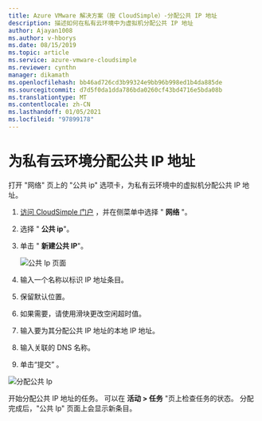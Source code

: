 ```yaml
---
title: Azure VMware 解决方案（按 CloudSimple）-分配公共 IP 地址
description: 描述如何在私有云环境中为虚拟机分配公共 IP 地址
author: Ajayan1008
ms.author: v-hborys
ms.date: 08/15/2019
ms.topic: article
ms.service: azure-vmware-cloudsimple
ms.reviewer: cynthn
manager: dikamath
ms.openlocfilehash: bb46ad726cd3b99324e9bb96b998ed1b4da885de
ms.sourcegitcommit: d7d5f0da1dda786bda0260cf43bd4716e5bda08b
ms.translationtype: MT
ms.contentlocale: zh-CN
ms.lasthandoff: 01/05/2021
ms.locfileid: "97899178"
---
```

# <a name="allocate-public-ip-addresses-for-private-cloud-environment"></a>为私有云环境分配公共 IP 地址

打开 "网络" 页上的 "公共 ip" 选项卡，为私有云环境中的虚拟机分配公共 IP 地址。

1. [访问 CloudSimple 门户](access-cloudsimple-portal.md) ，并在侧菜单中选择 " **网络** "。
2. 选择 " **公共 ip**"。
3. 单击 " **新建公共 IP**"。

    ![公共 Ip 页面](media/public-ips-page.png)

4. 输入一个名称以标识 IP 地址条目。
5. 保留默认位置。
6. 如果需要，请使用滑块更改空闲超时值。
7. 输入要为其分配公共 IP 地址的本地 IP 地址。
8. 输入关联的 DNS 名称。
9. 单击“提交”  。

![分配公共 Ip](media/network-public-ip-allocate.png)

开始分配公共 IP 地址的任务。 可以在 **活动 > 任务** "页上检查任务的状态。 分配完成后，"公共 Ip" 页面上会显示新条目。
